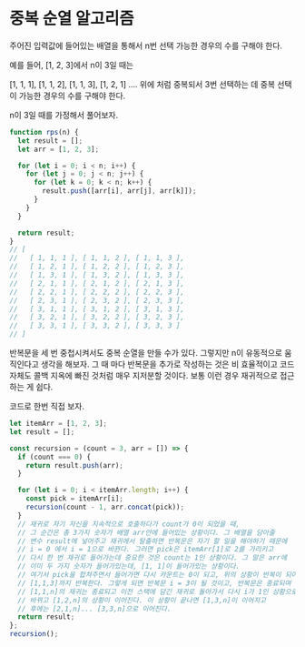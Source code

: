 # 중복 순열 알고리즘

주어진 입력값에 들어있는 배열을 통해서 n번 선택 가능한 경우의 수를 구해야 한다.

예를 들어, [1, 2, 3]에서 n이 3일 때는

[1, 1, 1], [1, 1, 2], [1, 1, 3], [1, 2, 1] ....
위에 처럼 중복되서 3번 선택하는 데 중복 선택이 가능한 경우의 수를 구해야 한다.

n이 3일 때를 가정해서 풀어보자.

```js
function rps(n) {
  let result = [];
  let arr = [1, 2, 3];

  for (let i = 0; i < n; i++) {
    for (let j = 0; j < n; j++) {
      for (let k = 0; k < n; k++) {
        result.push([arr[i], arr[j], arr[k]]);
      }
    }
  }

  return result;
}
// [
//   [ 1, 1, 1 ], [ 1, 1, 2 ], [ 1, 1, 3 ],
//   [ 1, 2, 1 ], [ 1, 2, 2 ], [ 1, 2, 3 ],
//   [ 1, 3, 1 ], [ 1, 3, 2 ], [ 1, 3, 3 ],
//   [ 2, 1, 1 ], [ 2, 1, 2 ], [ 2, 1, 3 ],
//   [ 2, 2, 1 ], [ 2, 2, 2 ], [ 2, 2, 3 ],
//   [ 2, 3, 1 ], [ 2, 3, 2 ], [ 2, 3, 3 ],
//   [ 3, 1, 1 ], [ 3, 1, 2 ], [ 3, 1, 3 ],
//   [ 3, 2, 1 ], [ 3, 2, 2 ], [ 3, 2, 3 ],
//   [ 3, 3, 1 ], [ 3, 3, 2 ], [ 3, 3, 3 ]
// ]
```

반복문을 세 번 중첩시켜서도 중복 순열을 만들 수가 있다. 그렇지만 n이 유동적으로
움직인다고 생각을 해보자. 그 때 마다 반복문을 추가로 작성하는 것은 비 효율적이고 코드 자체도
콜백 지옥에 빠진 것처럼 매우 지저분할 것이다. 보통 이런 경우 재귀적으로 접근하는 게 쉽다.

코드로 한번 직접 보자.

```js
let itemArr = [1, 2, 3];
let result = [];

const recursion = (count = 3, arr = []) => {
  if (count === 0) {
    return result.push(arr);
  }

  for (let i = 0; i < itemArr.length; i++) {
    const pick = itemArr[i];
    recursion(count - 1, arr.concat(pick));
  }
  // 재귀로 자기 자신을 지속적으로 호출하다가 count가 0이 되었을 때,
  // 그 순간은 총 3가지 숫자가 배열 arr안에 들어있는 상황이다. 그 배열을 담아줄
  // 변수 result에 넣어주고 재귀에서 탈출하면 반복문은 자기 할 일을 해야하기 때문에
  // i = 0 에서 i = 1으로 바뀐다. 그러면 pick은 itemArr[1]로 2를 가리키고
  // 다시 한 번 재귀로 들어가는데 중요한 것은 count는 1인 상황이다. 그 말은 arr에
  // 이미 두 가지 숫자가 들어가있는데, [1, 1]이 들어가있는 상황이다.
  // 여기서 pick을 합쳐주면서 들어가면 다시 카운트는 0이 되고, 위의 상황이 반복이 되어서
  // [1,1,3]까지 반복한다. 그렇게 되면 반복문 i = 3이 될 것이고, 반복문은 종료되며
  // [1,1,n]의 재귀는 종료되고 이전 스택에 담긴 재귀로 돌아가서 다시 i가 1인 상황으로
  // 바뀌고 [1,2,n]의 상황이 이어진다. 이 상황이 끝나면 [1,3,n]이 이어지고
  // 후에는 [2,1,n]... [3,3,n]으로 이어진다.
  return result;
};
recursion();
```
